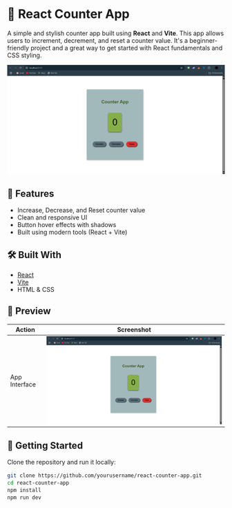 # 🧮 React Counter App

A simple and stylish counter app built using **React** and **Vite**. This app allows users to increment, decrement, and reset a counter value. It's a beginner-friendly project and a great way to get started with React fundamentals and CSS styling.

![Counter App UI](./src/assets/counter-app-preview.png)

## 🔧 Features

- Increase, Decrease, and Reset counter value
- Clean and responsive UI
- Button hover effects with shadows
- Built using modern tools (React + Vite)

## 🛠️ Built With

- [React](https://reactjs.org/)
- [Vite](https://vitejs.dev/)
- HTML & CSS

## 📸 Preview

| Action        | Screenshot |
|---------------|------------|
| App Interface | ![UI](./src/assets/counter-app-preview.png) |

## 🚀 Getting Started

Clone the repository and run it locally:

```bash
git clone https://github.com/yourusername/react-counter-app.git
cd react-counter-app
npm install
npm run dev
